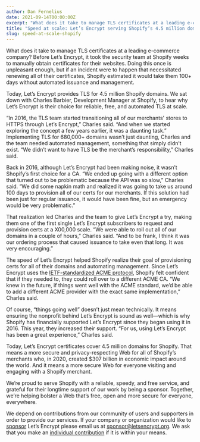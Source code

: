 ```yaml
---
author: Dan Fernelius
date: 2021-09-14T00:00:00Z
excerpt: "What does it take to manage TLS certificates at a leading e-commerce company?"
title: "Speed at scale: Let’s Encrypt serving Shopify’s 4.5 million domains"
slug: speed-at-scale-shopify
---
```


What does it take to manage TLS certificates at a leading e-commerce company? Before Let’s Encrypt, it took the security team at Shopify weeks to manually obtain certificates for their websites. Doing this once is unpleasant enough, but if an incident were to happen that necessitated renewing all of their certificates, Shopify estimated it would take them 100+ days without automated issuance and management.

Today, Let’s Encrypt provides TLS for 4.5 million Shopify domains. We sat down with Charles Barbier, Development Manager at Shopify, to hear why Let’s Encrypt is their choice for reliable, free, and automated TLS at scale.

“In 2016, the TLS team started transitioning all of our merchants' stores to HTTPS through Let’s Encrypt,” Charles said. “And when we started exploring the concept a few years earlier, it was a daunting task.”  Implementing TLS for 680,000+ domains wasn’t just daunting, Charles and the team needed automated management, something that simply didn’t exist. “We didn’t want to have TLS be the merchant’s responsibility,” Charles said.

Back in 2016, although Let’s Encrypt had been making noise, it wasn’t Shopify’s first choice for a CA. “We ended up going with a different option that turned out to be problematic because the API was so slow,” Charles said. “We did some napkin math and realized it was going to take us around 100 days to provision all of our certs for our merchants. If this solution had been just for regular issuance, it would have been fine, but an emergency  would be very problematic.”

That realization led Charles and the team to give Let’s Encrypt a try, making them one of the first single Let’s Encrypt subscribers to request and provision certs at a X00,000 scale. “We were able to roll out all of our domains in a couple of hours,” Charles said. “And to be frank, I think it was our ordering process that caused issuance to take even that long. It was very encouraging.”

The speed of Let’s Encrypt helped Shopify realize their goal of provisioning certs for all of their domains and automating management. Since Let’s Encrypt uses the [IETF-standardized ACME protocol](https://datatracker.ietf.org/doc/html/rfc8555), Shopify felt confident that if they needed to, they could roll over to a different ACME CA. “We knew in the future, if things went well with the ACME standard, we’d be able to add a different ACME provider with the exact same implementation,” Charles said.

Of course, “things going well” doesn’t just mean technically. It means ensuring the nonprofit behind Let’s Encrypt is sound as well—which is why Shopify has financially supported Let’s Encrypt since they began using it in 2016. This year, they increased their support. “For us, using Let’s Encrypt has been a great experience,” Charles said.

Today, Let’s Encrypt certificates cover 4.5 million domains for Shopify. That means a more secure and privacy-respecting Web for all of Shopify’s merchants who, in 2020, created $307 billion in economic impact around the world. And it means a more secure Web for everyone visiting and engaging with a Shopify merchant.

We’re proud to serve Shopify with a reliable, speedy, and free service, and grateful for their longtime support of our work by being a sponsor. Together, we’re helping bolster a Web that’s free, open and more secure for everyone, everywhere.

We depend on contributions from our community of users and supporters in order to provide our services. If your company or organization would like to [sponsor](https://www.abetterinternet.org/sponsor/) Let’s Encrypt please email us at [sponsor@letsencrypt.org](mailto:sponsor@letsencrypt.org). We ask that you make an [individual contribution](https://letsencrypt.org/donate/) if it is within your means.
